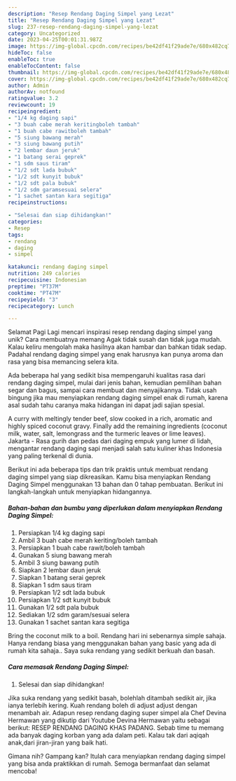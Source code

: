 ```yaml
---
description: "Resep Rendang Daging Simpel yang Lezat"
title: "Resep Rendang Daging Simpel yang Lezat"
slug: 237-resep-rendang-daging-simpel-yang-lezat
category: Uncategorized
date: 2023-04-25T00:01:31.987Z
image: https://img-global.cpcdn.com/recipes/be42df41f29ade7e/680x482cq70/rendang-daging-simpel-foto-resep-utama.jpg
hideToc: false
enableToc: true
enableTocContent: false
thumbnail: https://img-global.cpcdn.com/recipes/be42df41f29ade7e/680x482cq70/rendang-daging-simpel-foto-resep-utama.jpg
cover: https://img-global.cpcdn.com/recipes/be42df41f29ade7e/680x482cq70/rendang-daging-simpel-foto-resep-utama.jpg
author: Admin
authorAv: notfound
ratingvalue: 3.2
reviewcount: 19
recipeingredient:
- "1/4 kg daging sapi"
- "3 buah cabe merah keritingboleh tambah"
- "1 buah cabe rawitboleh tambah"
- "5 siung bawang merah"
- "3 siung bawang putih"
- "2 lembar daun jeruk"
- "1 batang serai geprek"
- "1 sdm saus tiram"
- "1/2 sdt lada bubuk"
- "1/2 sdt kunyit bubuk"
- "1/2 sdt pala bubuk"
- "1/2 sdm garamsesuai selera"
- "1 sachet santan kara segitiga"
recipeinstructions:

- "Selesai dan siap dihidangkan!"
categories:
- Resep
tags:
- rendang
- daging
- simpel

katakunci: rendang daging simpel 
nutrition: 249 calories
recipecuisine: Indonesian
preptime: "PT37M"
cooktime: "PT47M"
recipeyield: "3"
recipecategory: Lunch

---
```



Selamat Pagi Lagi mencari inspirasi resep rendang daging simpel yang unik? Cara membuatnya memang Agak tidak susah dan tidak juga mudah. Kalau keliru mengolah maka hasilnya akan hambar dan bahkan tidak sedap. Padahal rendang daging simpel yang enak harusnya kan punya aroma dan rasa yang bisa memancing selera kita.


Ada beberapa hal yang sedikit bisa mempengaruhi kualitas rasa dari rendang daging simpel, mulai dari jenis bahan, kemudian pemilihan bahan segar dan bagus, sampai cara membuat dan menyajikannya. Tidak usah bingung jika mau menyiapkan rendang daging simpel enak di rumah, karena asal sudah tahu caranya maka hidangan ini dapat jadi sajian spesial.

A curry with meltingly tender beef, slow cooked in a rich, aromatic and highly spiced coconut gravy. Finally add the remaining ingredients (coconut milk, water, salt, lemongrass and the turmeric leaves or lime leaves). Jakarta - Rasa gurih dan pedas dari daging empuk yang lumer di lidah, mengantar rendang daging sapi menjadi salah satu kuliner khas Indonesia yang paling terkenal di dunia.


Berikut ini ada beberapa tips dan trik praktis untuk membuat rendang daging simpel yang siap dikreasikan. Kamu bisa menyiapkan Rendang Daging Simpel menggunakan 13 bahan dan 0 tahap pembuatan. Berikut ini langkah-langkah untuk menyiapkan hidangannya.

<!--inarticleads1-->

##### Bahan-bahan dan bumbu yang diperlukan dalam menyiapkan Rendang Daging Simpel:

1. Persiapkan 1/4 kg daging sapi
1. Ambil 3 buah cabe merah keriting/boleh tambah
1. Persiapkan 1 buah cabe rawit/boleh tambah
1. Gunakan 5 siung bawang merah
1. Ambil 3 siung bawang putih
1. Siapkan 2 lembar daun jeruk
1. Siapkan 1 batang serai geprek
1. Siapkan 1 sdm saus tiram
1. Persiapkan 1/2 sdt lada bubuk
1. Persiapkan 1/2 sdt kunyit bubuk
1. Gunakan 1/2 sdt pala bubuk
1. Sediakan 1/2 sdm garam/sesuai selera
1. Gunakan 1 sachet santan kara segitiga


Bring the coconut milk to a boil. Rendang hari ini sebenarnya simple sahaja. Hanya rendang biasa yang menggunakan bahan yang basic yang ada di rumah kita sahaja.. Saya suka rendang yang sedikit berkuah dan basah. 

<!--inarticleads2-->

##### Cara memasak Rendang Daging Simpel:


1. Selesai dan siap dihidangkan!

Jika suka rendang yang sedikit basah, bolehlah ditambah sedikit air, jika ianya terlebih kering. Kuah rendang boleh di adjust adjust dengan menambah air. Adapun resep rendang daging super simpel ala Chef Devina Hermawan yang dikutip dari Youtube Devina Hermawan yaitu sebagai berikut: RESEP RENDANG DAGING KHAS PADANG. Sebab time tu memang ada banyak daging korban yang ada dalam peti. Kalau tak dari aqiqah anak,dari jiran-jiran yang baik hati. 

Gimana nih? Gampang kan? Itulah cara menyiapkan rendang daging simpel yang bisa anda praktikkan di rumah. Semoga bermanfaat dan selamat mencoba!
